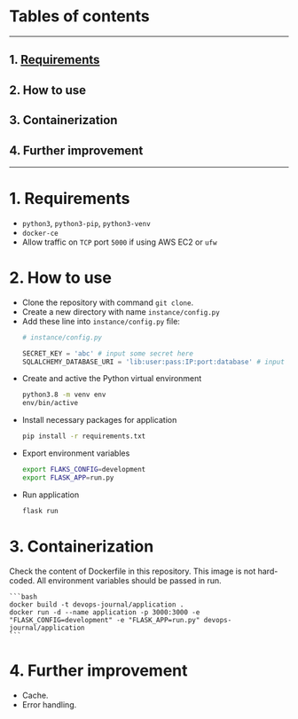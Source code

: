 # Tables of contents

***
## 1. [Requirements](#1-requirements-1)
## 2. How to use
## 3. Containerization
## 4. Further ỉmprovement
***

# 1. Requirements

- ``python3``, ``python3-pip``, ``python3-venv``
- ``docker-ce``
- Allow traffic on ``TCP`` port ``5000`` if using AWS EC2 or ``ufw``

# 2. How to use

- Clone the repository with command ``git clone``.
- Create a new directory with name ``instance/config.py``
- Add these line into ``instance/config.py`` file:
    ```python
    # instance/config.py

    SECRET_KEY = 'abc' # input some secret here
    SQLALCHEMY_DATABASE_URI = 'lib:user:pass:IP:port:database' # input the connection URI for database
    ```
- Create and active the Python virtual environment
    ```bash
    python3.8 -m venv env
    env/bin/active
    ```
- Install necessary packages for application
    ```bash
    pip install -r requirements.txt
    ```
- Export environment variables
    ```bash
    export FLAKS_CONFIG=development
    export FLASK_APP=run.py
    ```
- Run application
    ```bash
    flask run
    ```

# 3. Containerization

Check the content of Dockerfile in this repository. This image is not hard-coded. All environment variables should be passed in run.

    ```bash
    docker build -t devops-journal/application .
    docker run -d --name application -p 3000:3000 -e "FLASK_CONFIG=development" -e "FLASK_APP=run.py" devops-journal/application
    ```

# 4. Further improvement

- Cache.
- Error handling.